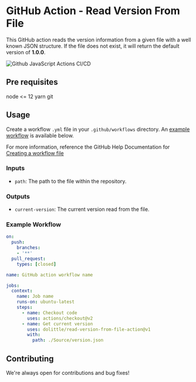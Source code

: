 # GitHub Action - Read Version From File

This GitHub action reads the version information from a given file with a well known JSON structure.
If the file does not exist, it will return the default version of **1.0.0**.

![Github JavaScript Actions CI/CD](https://github.com/dolittle/read-version-from-file-action/workflows/Github%20JavaScript%20Actions%20CI/CD/badge.svg)

## Pre requisites

node <= 12
yarn
git

## Usage

Create a workflow `.yml` file in your `.github/workflows` directory. An [example workflow](#example-workflow) is available below.

For more information, reference the GitHub Help Documentation for [Creating a workflow file](https://help.github.com/en/articles/configuring-a-workflow#creating-a-workflow-file)

### Inputs

- `path`: The path to the file within the repository.

### Outputs

- `current-version`: The current version read from the file.

### Example Workflow

```yaml
on:
  push:
    branches:
    - '**'
  pull_request:
    types: [closed]

name: GitHub action workflow name

jobs:
  context:
    name: Job name
    runs-on: ubuntu-latest
    steps:
      - name: Checkout code
        uses: actions/checkout@v2
      - name: Get current version
        uses: dolittle/read-version-from-file-action@v1
        with:
          path: ./Source/version.json
```

## Contributing

We're always open for contributions and bug fixes!
